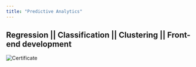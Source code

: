 ```yaml
---
title: "Predictive Analytics"
---
```


## Regression || Classification || Clustering || Front-end development

![Certificate](https://raw.githubusercontent.com/vineet-kumar-tennessee/vineet.github.io/master/images/c4.png)

